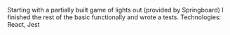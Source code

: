 Starting with a partially built game of lights out (provided by Springboard) I finished the rest of the basic functionally and wrote a tests. Technologies: React, Jest